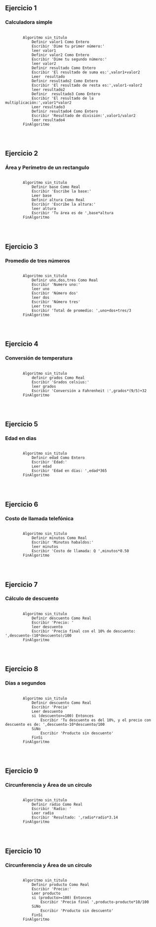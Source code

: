 <h2>Ejercicio 1</h2> 
<h3>Calculadora simple</h3>
<pre>
    <code>
        Algoritmo sin_titulo
	        Definir valor1 Como Entero
	        Escribir 'Dime tu primer número:'
	        leer valor1
	        Definir valor2 Como Entero
	        Escribir 'Dime tu segundo número:'
	        leer valor2
	        Definir resultado Como Entero
	        Escribir 'El resultado de suma es:',valor1+valor2
	        Leer  resultado
	        Definir resultado2 Como Entero
	        Escribir 'El resultado de resta es:',valor1-valor2
	        leer resultado2
	        Definir  resultado3 Como Entero
	        Escribir 'El resultado de la multiplicación:',valor1*valor2
	        Leer resultado3
	        Definir resultado4 Como Entero
	        Escribir 'Resultado de división:',valor1/valor2
	        leer resultado4
        FinAlgoritmo
    </code>
</pre>
<br>

<h2>Ejercicio 2</h2>
<h3>Área y Perímetro de un rectangulo</h3>
<pre>
    <code>
        Algoritmo sin_titulo
	        Definir base Como Real
	        Escribir 'Escribe la base:'
	        Leer base
	        Definir altura Como Real
	        Escribir 'Escribe la altura:'
	        leer altura
	        Escribir 'Tu área es de ',base*altura
        FinAlgoritmo
    </code>
</pre>
<br>

<h2>Ejercicio 3</h2>
<h3>Promedio de tres números</h3> 
<pre>
    <code>
        Algoritmo sin_titulo
            Definir uno,dos,tres Como Real
            Escribir 'Numero uno:'
            leer uno
            Escribir 'Número dos'
            leer dos
            Escribir 'Número tres'
            Leer tres
            Escribir 'Total de promedio: ',uno+dos+tres/3
        FinAlgoritmo
    </code>
</pre>
<br>

<h2>Ejercicio 4</h2>
<h3>Conversión de temperatura</h3> 
<pre>
    <code>
        Algoritmo sin_titulo
            definir grados Como Real
            Escribir 'Grados celsius:'
            leer grados
            Escribir 'Conversión a Fahrenheit :',grados*(9/5)+32
        FinAlgoritmo
    </code>
</pre>
<br>

<h2>Ejercicio 5</h2>
<h3>Edad en dias</h3> 
<pre>
    <code>
        Algoritmo sin_titulo
            Definir edad Como Entero
            Escribir 'Edad:'
            Leer edad
            Escribir 'Edad en días: ',edad*365
        FinAlgoritmo
    </code>
</pre>
<br>

<h2>Ejercicio 6</h2>
<h3>Costo de llamada telefónica</h3> 
<pre>
    <code>
        Algoritmo sin_titulo
            Definir minutos Como Real
            Escribir 'Minutos habaldos:'
            leer minutos
            Escribir 'Costo de llamada: Q ',minutos*0.50
        FinAlgoritmo
    </code>
</pre>
<br>

<h2>Ejercicio 7</h2>
<h3>Cálculo de descuento</h3> 
<pre>
    <code>
        Algoritmo sin_titulo
            Definir descuento Como Real
            Escribir 'Precio: '
            leer descuento
            Escribir 'Precio final con el 10% de descuento: ',descuento-(10*descuento)/100
        FinAlgoritmo
    </code>
</pre>
<br>

<h2>Ejercicio 8</h2>
<h3>Dias a segundos</h3> 
<pre>
    <code>
        Algoritmo sin_titulo
            Definir descuento Como Real
            Escribir 'Precio'
            Leer descuento
            si (descuento>=100) Entonces
                Escribir 'Tu descuento es del 10%, y el precio con descuento es de: ',descuento-10*descuento/100
            SiNo
                Escribir 'Producto sin descuento'
            FinSi
        FinAlgoritmo
    </code>
</pre>
<br>

<h2>Ejercicio 9</h2>
<h3>Circunferencia y Área de un círculo</h3> 
<pre>
    <code>
        Algoritmo sin_titulo
            Definir radio Como Real
            Escribir 'Radio: '
            Leer radio
            Escribir 'Resultado: ',radio*radio*3.14
        FinAlgoritmo
    </code>
</pre>
<br>

<h2>Ejercicio 10</h2>
<h3>Circunferencia y Área de un círculo</h3> 
<pre>
    <code>
        Algoritmo sin_titulo
            Definir producto Como Real
            Escribir 'Precio:'
            Leer producto
            si (producto>=100) Entonces
                Escribir 'Precio final ',producto-producto*10/100
            SiNo
                Escribir 'Producto sin descuento'
            FinSi
        FinAlgoritmo
    </code>
</pre>


